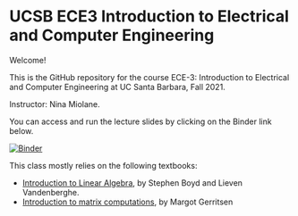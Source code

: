 # UCSB ECE3 Introduction to Electrical and Computer Engineering

Welcome!

This is the GitHub repository for the course ECE-3: Introduction to Electrical and Computer Engineering at UC Santa Barbara, Fall 2021.

Instructor: Nina Miolane.

You can access and run the lecture slides by clicking on the Binder link below.

[![Binder](https://mybinder.org/badge_logo.svg)](https://mybinder.org/v2/gh/bioshape-lab/ece3/main?filepath=lectures)

This class mostly relies on the following textbooks:
- [Introduction to Linear Algebra](http://vmls-book.stanford.edu/vmls.pdf), by Stephen Boyd and Lieven Vandenberghe.
- [Introduction to matrix computations](https://stanford.app.box.com/s/12f2f622y831bp6jb5zs/file/21165143711), by Margot Gerritsen
